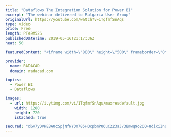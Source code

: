```yaml
---
title: "Dataflows The Integration Solution for Power BI"
excerpt: "The webinar delivered to Bulgaria User Group"
originalUrl: https://youtube.com/watch?v=1TqfmfSnAqs
type: video
price: Free
length: PT49M52S
publishedDateTime: 2019-05-16T21:17:36Z
heat: 50

featuredContent: "<iframe width=\"800\" height=\"500\" frameborder=\"0\" src=\"https://www.youtube.com/embed/1TqfmfSnAqs\" allow=\"accelerometer; autoplay; encrypted-media; gyroscope; picture-in-picture\" allowfullscreen></iframe>"

provider:
  name: RADACAD
  domain: radacad.com

topics:
  - Power BI
  - Dataflows

images:
  - url: https://i.ytimg.com/vi/1TqfmfSnAqs/maxresdefault.jpg
    width: 1280
    height: 720
    isCached: true

secured: "dGv7yDVHEBA0cSpjNfNY3X785HQcpbmP06uC223aJ/3Bmwq9o2OQ+8dixiInsNzj1J4na3UgP2s/UPSLmS4t6ljLnbJCFyF4V/s1SWQ98XOkhUfONOs5fhVniCj2Qdgs+ZvThF1eKdGZDM3oXrKktV9tAwhy2d5GporVGpS6DtY+MltsI3rck5jpjJMWAT9njSS2v8mxOu72pieV06rc1bbeZ4TEwIdq5UljGBB0MYA3RnL+ywYN9EE2x1ZkAEvut9/PnHSIp8ckf8SoYNMgNbIdn9op5HH3BKz3xGyXdIwBBpmn06447HFhvsiPVbXGXBlLmAGA5H/wjV5G9qp3BBz36G+A3f72zBfdzRL+HE9oMMTZOw27VNlzCE8X/o3oJclIbEa7PadiXlhpsRGnQ+3HdpKaRCJCXSJOXGYN/tg=;eGbanQ2n+d7liqKU4rBmwA=="
---
```


